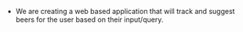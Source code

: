 * We are creating a web based application that will track and suggest beers for the user based on their input/query.